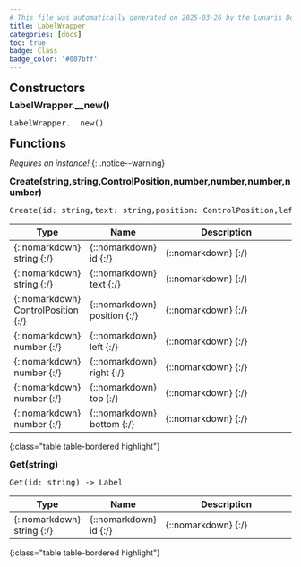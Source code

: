 ```yaml
---
# This file was automatically generated on 2025-03-26 by the Lunaris Documentation Generator
title: LabelWrapper
categories: [docs]
toc: true
badge: Class
badge_color: '#007bff'
---
```

<style>
h2 {
    margin-top: 1rem;
    margin-bottom: 0.5rem;
    padding: 0;
}

h3 {
    margin-top: 0.25rem;
    margin-bottom: 0.25rem;
}

.notice--warning {
    margin-top: 0.25rem !important;
    margin-bottom: 1rem !important;
}
table {width: 100%; }
td {width: 1px; }
td:last-child {width: 100%; }
#main {max-width: 1500px !important;}
</style>
            


## Constructors
### LabelWrapper.__new()
<div class ="highlighter-rouge">
<div class ="highlight">
<pre class ="highlight">
<span class='nf'>LabelWrapper.__new</span>()
</pre>
</div>
</div>

## Functions
*Requires an instance!*
{: .notice--warning}

### Create(string,string,ControlPosition,number,number,number,number)
<div class ="highlighter-rouge">
<div class ="highlight">
<pre class ="highlight">
<span class='nf'>Create</span>(<span class='o'>id</span>: <span class='kt'>string</span>,<span class='o'>text</span>: <span class='kt'>string</span>,<span class='o'>position</span>: <span class='kt'>ControlPosition</span>,<span class='o'>left</span>: <span class='kt'>number</span>,<span class='o'>right</span>: <span class='kt'>number</span>,<span class='o'>top</span>: <span class='kt'>number</span>,<span class='o'>bottom</span>: <span class='kt'>number</span>) -> <span class='kt'>Label</span>
</pre>
</div>
</div>

| Type | Name | Description
| --- | --- | --- |
| {::nomarkdown} <span class='kt'>string</span> {:/} | {::nomarkdown} <span class='o'>id</span> {:/} | {::nomarkdown} <span class='c'></span> {:/} |
| {::nomarkdown} <span class='kt'>string</span> {:/} | {::nomarkdown} <span class='o'>text</span> {:/} | {::nomarkdown} <span class='c'></span> {:/} |
| {::nomarkdown} <span class='kt'>ControlPosition</span> {:/} | {::nomarkdown} <span class='o'>position</span> {:/} | {::nomarkdown} <span class='c'></span> {:/} |
| {::nomarkdown} <span class='kt'>number</span> {:/} | {::nomarkdown} <span class='o'>left</span> {:/} | {::nomarkdown} <span class='c'></span> {:/} |
| {::nomarkdown} <span class='kt'>number</span> {:/} | {::nomarkdown} <span class='o'>right</span> {:/} | {::nomarkdown} <span class='c'></span> {:/} |
| {::nomarkdown} <span class='kt'>number</span> {:/} | {::nomarkdown} <span class='o'>top</span> {:/} | {::nomarkdown} <span class='c'></span> {:/} |
| {::nomarkdown} <span class='kt'>number</span> {:/} | {::nomarkdown} <span class='o'>bottom</span> {:/} | {::nomarkdown} <span class='c'></span> {:/} |
{:class="table table-bordered highlight"}

### Get(string)
<div class ="highlighter-rouge">
<div class ="highlight">
<pre class ="highlight">
<span class='nf'>Get</span>(<span class='o'>id</span>: <span class='kt'>string</span>) -> <span class='kt'>Label</span>
</pre>
</div>
</div>

| Type | Name | Description
| --- | --- | --- |
| {::nomarkdown} <span class='kt'>string</span> {:/} | {::nomarkdown} <span class='o'>id</span> {:/} | {::nomarkdown} <span class='c'></span> {:/} |
{:class="table table-bordered highlight"}

